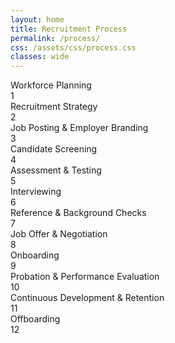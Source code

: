 ```yaml
---
layout: home
title: Recruitment Process
permalink: /process/
css: /assets/css/process.css
classes: wide
---
```


<!-- ensure the CSS is loaded for this page -->
<link rel="stylesheet" href="{{ '/assets/css/process.css' | relative_url }}">

<div class="timeline">

  <div class="process left">
    <div class="content">Workforce Planning</div>
    <div class="circle">1</div>
  </div>

  <div class="process right">
    <div class="content">Recruitment Strategy</div>
    <div class="circle">2</div>
  </div>

  <div class="process left">
    <div class="content">Job Posting &amp; Employer Branding</div>
    <div class="circle">3</div>
  </div>

  <div class="process right">
    <div class="content">Candidate Screening</div>
    <div class="circle">4</div>
  </div>

  <div class="process left">
    <div class="content">Assessment &amp; Testing</div>
    <div class="circle">5</div>
  </div>

  <div class="process right">
    <div class="content">Interviewing</div>
    <div class="circle">6</div>
  </div>

  <div class="process left">
    <div class="content">Reference &amp; Background Checks</div>
    <div class="circle">7</div>
  </div>

  <div class="process right">
    <div class="content">Job Offer &amp; Negotiation</div>
    <div class="circle">8</div>
  </div>

  <div class="process left">
    <div class="content">Onboarding</div>
    <div class="circle">9</div>
  </div>

  <div class="process right">
    <div class="content">Probation &amp; Performance Evaluation</div>
    <div class="circle">10</div>
  </div>

  <div class="process left">
    <div class="content">Continuous Development &amp; Retention</div>
    <div class="circle">11</div>
  </div>

  <div class="process right">
    <div class="content">Offboarding</div>
    <div class="circle">12</div>
  </div>

</div>


